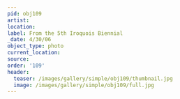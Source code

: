 ```yaml
---
pid: obj109
artist:
location:
label: From the 5th Iroquois Biennial
_date: 4/30/06
object_type: photo
current_location:
source:
order: '109'
header:
  teaser: /images/gallery/simple/obj109/thumbnail.jpg
  image: /images/gallery/simple/obj109/full.jpg
---
```

